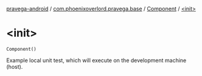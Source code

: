 [pravega-android](../../index.md) / [com.phoenixoverlord.pravega.base](../index.md) / [Component](index.md) / [&lt;init&gt;](./-init-.md)

# &lt;init&gt;

`Component()`

Example local unit test, which will execute on the development machine (host).


